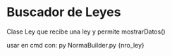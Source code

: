 # Buscador de Leyes
Clase Ley que recibe una ley y permite mostrarDatos()

usar en cmd con:
py NormaBuilder.py {nro_ley}
